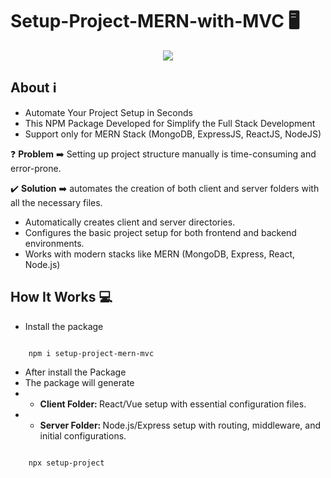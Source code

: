 # Setup-Project-MERN-with-MVC :desktop_computer:

<p align="center">
    <img src="https://skillicons.dev/icons?i=mongodb,express,react,nodejs" />
</p>

## About :information_source:

- Automate Your Project Setup in Seconds
- This NPM Package Developed for Simplify the Full Stack Development
- Support only for MERN Stack (MongoDB, ExpressJS, ReactJS, NodeJS)


:question: <b>Problem</b> :arrow_right: Setting up project structure manually is time-consuming and error-prone.

:heavy_check_mark: <b>Solution</b> :arrow_right: automates the creation of both client and server folders with all the necessary files.

- Automatically creates client and server directories.
- Configures the basic project setup for both frontend and backend environments.
- Works with modern stacks like MERN (MongoDB, Express, React, Node.js)

## How It Works :computer:

- Install the package 

```bash

    npm i setup-project-mern-mvc

```

- After install the Package
- The package will generate
- - <b>Client Folder: </b> React/Vue setup with essential configuration files.
- - <b>Server Folder: </b> Node.js/Express setup with routing, middleware, and initial configurations.


```bash

    npx setup-project

```